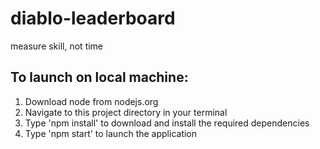 # diablo-leaderboard
measure skill, not time

## To launch on local machine:
  1. Download node from nodejs.org
  2. Navigate to this project directory in your terminal
  3. Type 'npm install' to download and install the required dependencies
  4. Type 'npm start' to launch the application

